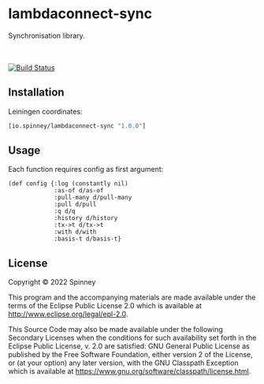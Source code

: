 # lambdaconnect-sync

Synchronisation library.

<br> <br>
[![Build Status](https://app.travis-ci.com/spinneyio/lambdaconnect-sync.svg?branch=master)](https://app.travis-ci.com/spinneyio/lambdaconnect-sync)

## Installation

Leiningen coordinates:
```clojure
[io.spinney/lambdaconnect-sync "1.0.0"]
```

## Usage

Each function requires config as first argument:

```
(def config {:log (constantly nil)
             :as-of d/as-of
             :pull-many d/pull-many
             :pull d/pull
             :q d/q
             :history d/history
             :tx->t d/tx->t
             :with d/with
             :basis-t d/basis-t}
```

## License

Copyright © 2022 Spinney

This program and the accompanying materials are made available under the
terms of the Eclipse Public License 2.0 which is available at
http://www.eclipse.org/legal/epl-2.0.

This Source Code may also be made available under the following Secondary
Licenses when the conditions for such availability set forth in the Eclipse
Public License, v. 2.0 are satisfied: GNU General Public License as published by
the Free Software Foundation, either version 2 of the License, or (at your
option) any later version, with the GNU Classpath Exception which is available
at https://www.gnu.org/software/classpath/license.html.
